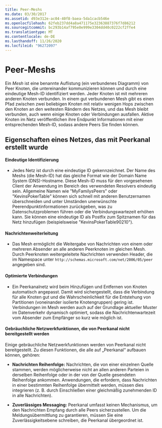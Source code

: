 ```yaml
---
title: Peer-Meshs
ms.date: 03/30/2017
ms.assetid: d93e312e-ac04-40f8-baea-5da1cacb546e
ms.openlocfilehash: 62feb237dd4a8a471175e32363887376f7d86212
ms.sourcegitcommit: bc293b14af795e0e999e3304dd40c0222cf2ffe4
ms.translationtype: MT
ms.contentlocale: de-DE
ms.lasthandoff: 11/26/2020
ms.locfileid: "96272097"
---
```

# <a name="peer-meshes"></a>Peer-Meshs

Ein *Mesh* ist eine benannte Auflistung (ein verbundenes Diagramm) von Peer Knoten, die untereinander kommunizieren können und durch eine eindeutige Mesh-ID identifiziert werden. Jeder Knoten ist mit mehreren anderen Knoten verbunden. In einem gut verbundenen Mesh gibt es einen Pfad zwischen zwei beliebigen Knoten mit relativ wenigen Hops zwischen den Knoten an den weitesten Rändern des Netzes, und das Mesh bleibt verbunden, auch wenn einige Knoten oder Verbindungen ausfallen. Aktive Knoten im Netz veröffentlichen ihre Endpunkt Informationen mit einer entsprechenden Mesh-ID, sodass andere Peers Sie finden können.  
  
## <a name="characteristics-of-a-mesh-created-using-peer-channel"></a>Eigenschaften eines Netzes, das mit Peerkanal erstellt wurde  
  
#### <a name="uniquely-identified"></a>Eindeutige Identifizierung  
  
- Jedes Netz ist durch eine eindeutige ID gekennzeichnet. Der Name des Meshs (die Mesh-ID) hat das gleiche Format wie der Domain Name System (DNS)-Hostname. Diese Mesh-ID muss für den vorgesehenen Client der Anwendung im Bereich des verwendeten Resolvers eindeutig sein. Allgemeine Namen wie "MyFamilysPeers" oder "KevinsPokerTable" können sich schnell mit anderen Benutzernamen überschneiden und unter Umständen unerwünschte Peerendpunktinformationen zurückgeben, was zu Datenschutzproblemen führen oder die Verbindungswartezeit erhöhen kann. Sie können eine eindeutige ID als Postfix zum Spitznamen für das Netz hinzufügen (beispielsweise "KevinsPokerTable90210").  
  
#### <a name="message-flooding"></a>Nachrichtenweiterleitung  
  
- Das Mesh ermöglicht die Weitergabe von Nachrichten von einem oder mehreren Absender an alle anderen Peerknoten im gleichen Mesh. Durch Peerknoten weitergeleitete Nachrichten verwenden Header, die im Namespace unter `http://schemas.microsoft.com/net/2006/05/peer` angegeben sind.  
  
#### <a name="optimized-connections"></a>Optimierte Verbindungen  
  
- Ein Peerkanalnetz wird beim Hinzufügen und Entfernen von Knoten automatisch angepasst. Damit wird sichergestellt, dass die Verbindung für alle Knoten gut und die Wahrscheinlichkeit für die Entstehung von Partitionen (voneinander isolierte Knotengruppen) gering ist. Verbindungen im Mesh werden auch auf der Grundlage aktueller Muster im Datenverkehr dynamisch optimiert, sodass die Nachrichtenwartezeit vom Absender zum Empfänger so kurz wie möglich ist.  
  
#### <a name="popular-network-features-that-peer-channel-does-not-provide"></a>Gebräuchliche Netzwerkfunktionen, die von Peerkanal nicht bereitgestellt werden  

 Einige gebräuchliche Netzwerkfunktionen werden von Peerkanal nicht bereitgestellt. Zu diesen Funktionen, die alle auf „Peerkanal“ aufbauen können, gehören:  
  
- **Nachrichten Reihenfolge:** Nachrichten, die von einer einzelnen Quelle stammen, werden möglicherweise nicht an allen anderen Parteien in derselben Reihenfolge oder in der von der Quelle gesendeten Reihenfolge ankommen. Anwendungen, die erfordern, dass Nachrichten in einer bestimmten Reihenfolge übermittelt werden, müssen dies integrieren (z. B. durch Einschließen einer gleichmäßig zunehmenden ID in alle Nachrichten).  
  
- **Zuverlässiges Messaging:** Peerkanal umfasst keinen Mechanismus, um den Nachrichten Empfang durch alle Peers sicherzustellen. Um die Meldungsübermittlung zu garantieren, müssen Sie eine Zuverlässigkeitsebene schreiben, die Peerkanal übergeordnet ist.
